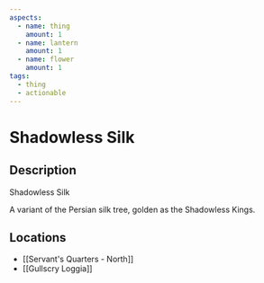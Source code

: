 ```yaml
---
aspects:
  - name: thing
    amount: 1
  - name: lantern
    amount: 1
  - name: flower
    amount: 1
tags:
  - thing
  - actionable
---
```


# Shadowless Silk

## Description
Shadowless Silk

A variant of the Persian silk tree, golden as the Shadowless Kings.
## Locations
- [[Servant's Quarters - North]]
- [[Gullscry Loggia]]
